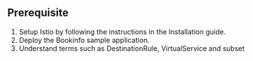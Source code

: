 ## Prerequisite

1. Setup Istio by following the instructions in the Installation guide.
2. Deploy the Bookinfo sample application.
3. Understand terms such as DestinationRule, VirtualService and subset


